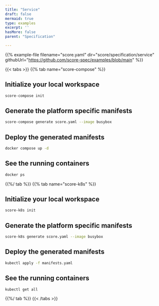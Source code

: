 ```yaml
---
title: "Service"
draft: false
mermaid: true
type: examples
excerpt: ''
hasMore: false
parent: "Specification"

---
```


{{% example-file filename="score.yaml" dir="score/specification/service" githubUrl="https://github.com/score-spec/examples/blob/main" %}}

{{< tabs >}}
{{% tab name="score-compose" %}}

## Initialize your local workspace

```bash
score-compose init
```

## Generate the platform specific manifests

```bash
score-compose generate score.yaml --image busybox
```

## Deploy the generated manifests

```bash
docker compose up -d
```

## See the running containers

```bash
docker ps
```

{{%/ tab %}}
{{% tab name="score-k8s" %}}

## Initialize your local workspace

```bash
score-k8s init
```

## Generate the platform specific manifests

```bash
score-k8s generate score.yaml --image busybox
```

## Deploy the generated manifests

```bash
kubectl apply -f manifests.yaml
```

## See the running containers

```bash
kubectl get all
```

{{%/ tab %}}
{{< /tabs >}}

